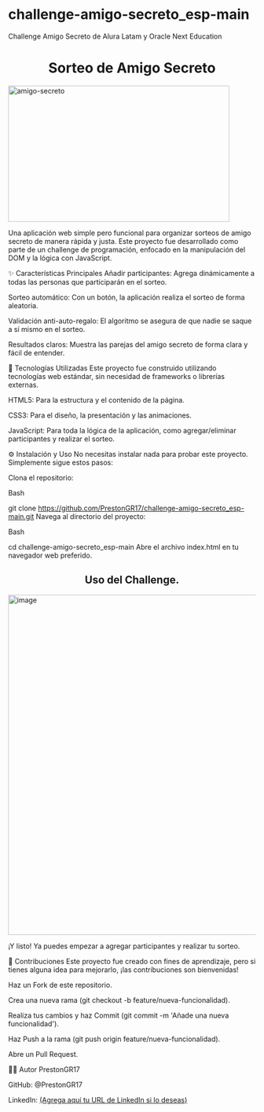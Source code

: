 # challenge-amigo-secreto_esp-main
Challenge Amigo Secreto de Alura Latam y Oracle Next Education

<h1 align="center">Sorteo de Amigo Secreto</h1>  
<img width="450" height="277" alt="amigo-secreto" src="https://github.com/user-attachments/assets/5aa59467-96e6-4272-a5e2-09f0c2c06033" />

Una aplicación web simple pero funcional para organizar sorteos de amigo secreto de manera rápida y justa. Este proyecto fue desarrollado como parte de un challenge de programación, enfocado en la manipulación del DOM y la lógica con JavaScript.

✨ Características Principales
Añadir participantes: Agrega dinámicamente a todas las personas que participarán en el sorteo.

Sorteo automático: Con un botón, la aplicación realiza el sorteo de forma aleatoria.

Validación anti-auto-regalo: El algoritmo se asegura de que nadie se saque a sí mismo en el sorteo.

Resultados claros: Muestra las parejas del amigo secreto de forma clara y fácil de entender.

🚀 Tecnologías Utilizadas
Este proyecto fue construido utilizando tecnologías web estándar, sin necesidad de frameworks o librerías externas.

HTML5: Para la estructura y el contenido de la página.

CSS3: Para el diseño, la presentación y las animaciones.

JavaScript: Para toda la lógica de la aplicación, como agregar/eliminar participantes y realizar el sorteo.

⚙️ Instalación y Uso
No necesitas instalar nada para probar este proyecto. Simplemente sigue estos pasos:

Clona el repositorio:

Bash

git clone https://github.com/PrestonGR17/challenge-amigo-secreto_esp-main.git
Navega al directorio del proyecto:

Bash

cd challenge-amigo-secreto_esp-main
Abre el archivo index.html en tu navegador web preferido.

<h2 align="center">Uso del Challenge.</h2>  
<img width="1107" height="692" alt="image" src="https://github.com/user-attachments/assets/94f31388-14dc-49a7-805b-c126a33f4abd" />


¡Y listo! Ya puedes empezar a agregar participantes y realizar tu sorteo.

📝 Contribuciones
Este proyecto fue creado con fines de aprendizaje, pero si tienes alguna idea para mejorarlo, ¡las contribuciones son bienvenidas!

Haz un Fork de este repositorio.

Crea una nueva rama (git checkout -b feature/nueva-funcionalidad).

Realiza tus cambios y haz Commit (git commit -m 'Añade una nueva funcionalidad').

Haz Push a la rama (git push origin feature/nueva-funcionalidad).

Abre un Pull Request.

👨‍💻 Autor
PrestonGR17

GitHub: @PrestonGR17

LinkedIn: [(Agrega aquí tu URL de LinkedIn si lo deseas)](https://www.linkedin.com/in/irving-servando-garc%C3%ADa-ramos-5735abaa/)




